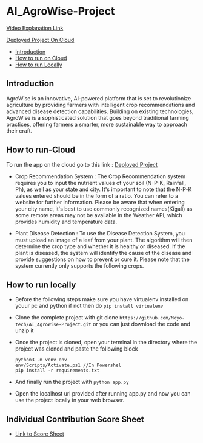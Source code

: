 # AI_AgroWise-Project
[Video Explanation Link]()

[Deployed Project On Cloud](https://agrowise-ai-summative.streamlit.app/)
 - [Introduction](#introduction)
-  [How to run on Cloud](#how-to-run-cloud)
-  [How to run Locally](#how-to-run-locally)


## Introduction
AgroWise is an innovative, AI-powered platform that is set to revolutionize agriculture by providing farmers with intelligent crop recommendations and advanced disease detection capabilities. Building on existing technologies, AgroWise is a sophisticated solution that goes beyond traditional farming practices, offering farmers a smarter, more sustainable way to approach their craft.

## How to run-Cloud

To run the app on the cloud go to this link :  [Deployed Project](https://agrowise-ai-summative.streamlit.app/)

- Crop Recommendation System : The Crop Recommendation system requires you to input the nutrient values of your soil (N-P-K, Rainfall, Ph), as well as your state and city. It's important to note that the N-P-K values entered should be in the form of a ratio. You can refer to a website for further information. Please be aware that when entering your city name, it's best to use commonly recognized names(Kigali) as some remote areas may not be available in the Weather API, which provides humidity and temperature data.

- Plant Disease Detection :  To use the Disease Detection System, you must upload an image of a leaf from your plant. The algorithm will then determine the crop type and whether it is healthy or diseased. If the plant is diseased, the system will identify the cause of the disease and provide suggestions on how to prevent or cure it. Please note that the system currently only supports the following crops.


## How to run locally
- Before the following steps make sure you have virtualenv installed on youur pc and python if not then do  `pip install virtualenv`
- Clone the complete project with git clone `https://github.com/Moyo-tech/AI_AgroWise-Project.git` or you can just download the code and unzip it
- Once the project is cloned, open your terminal in the directory where the project was cloned and paste the following block

   ```
   python3 -m venv env
   env/Scripts/Activate.ps1 //In Powershel
   pip install -r requirements.txt 
   ```
- And finally run the project with
    ```python app.py```
    
- Open the localhost url provided after running app.py and now you can use the project locally in your web browser.

## Individual Contribution Score Sheet
- [Link to Score Sheet](https://docs.google.com/document/d/1VMWvmAojjGKRfhwuHK-C-9r3nPSGx6gMimYsEalC_eI/edit?usp=sharing)

